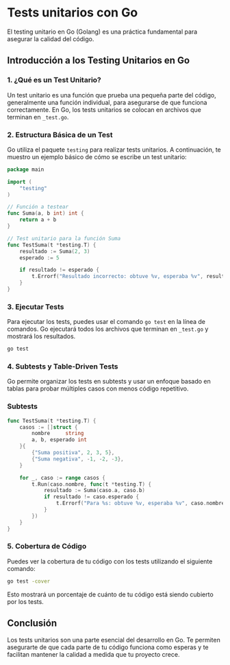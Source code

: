 # Tests unitarios con Go

El testing unitario en Go (Golang) es una práctica fundamental para asegurar la calidad del código.

## Introducción a los Testing Unitarios en Go

### 1. ¿Qué es un Test Unitario?

Un test unitario es una función que prueba una pequeña parte del código, generalmente una función individual, para asegurarse de que funciona correctamente. En Go, los tests unitarios se colocan en archivos que terminan en `_test.go`.

### 2. Estructura Básica de un Test

Go utiliza el paquete `testing` para realizar tests unitarios. A continuación, te muestro un ejemplo básico de cómo se escribe un test unitario:

```go
package main

import (
    "testing"
)

// Función a testear
func Suma(a, b int) int {
    return a + b
}

// Test unitario para la función Suma
func TestSuma(t *testing.T) {
    resultado := Suma(2, 3)
    esperado := 5

    if resultado != esperado {
        t.Errorf("Resultado incorrecto: obtuve %v, esperaba %v", resultado, esperado)
    }
}
```

### 3. Ejecutar Tests

Para ejecutar los tests, puedes usar el comando `go test` en la línea de comandos. Go ejecutará todos los archivos que terminan en `_test.go` y mostrará los resultados.

```sh
go test
```

### 4. Subtests y Table-Driven Tests

Go permite organizar los tests en subtests y usar un enfoque basado en tablas para probar múltiples casos con menos código repetitivo.

### Subtests

```go
func TestSuma(t *testing.T) {
    casos := []struct {
        nombre     string
        a, b, esperado int
    }{
        {"Suma positiva", 2, 3, 5},
        {"Suma negativa", -1, -2, -3},
    }

    for _, caso := range casos {
        t.Run(caso.nombre, func(t *testing.T) {
            resultado := Suma(caso.a, caso.b)
            if resultado != caso.esperado {
                t.Errorf("Para %s: obtuve %v, esperaba %v", caso.nombre, resultado, caso.esperado)
            }
        })
    }
}
```

### 5. Cobertura de Código

Puedes ver la cobertura de tu código con los tests utilizando el siguiente comando:

```sh
go test -cover
```

Esto mostrará un porcentaje de cuánto de tu código está siendo cubierto por los tests.

## Conclusión

Los tests unitarios son una parte esencial del desarrollo en Go. Te permiten asegurarte de que cada parte de tu código funciona como esperas y te facilitan mantener la calidad a medida que tu proyecto crece.
